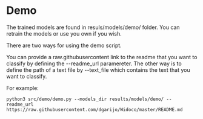 # Demo

The trained models are found in resuls/models/demo/ folder. You can retrain the models or use you own if you wish.

There are two ways for using the demo script. 

You can provide a raw.githubusercontent link to the readme that you want to classify by defining the --readme_url paramereter. 
The other way is to define the path of a text file by --text_file which contains the text that you want to classify.

For example:

```
python3 src/demo/demo.py --models_dir results/models/demo/ --readme_url https://raw.githubusercontent.com/dgarijo/Widoco/master/README.md
```